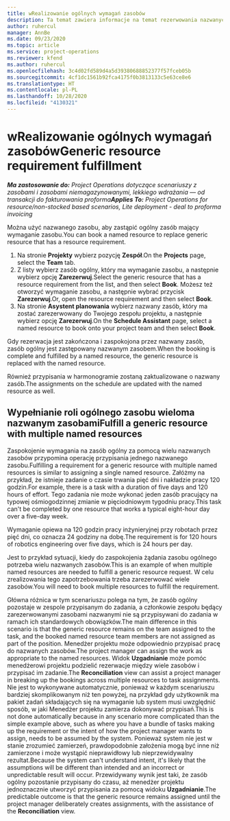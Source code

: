 ```yaml
---
title: wRealizowanie ogólnych wymagań zasobów
description: Ta temat zawiera informacje na temat rezerwowania nazwanych zasobów na potrzeby ogólnego wymagania zasobu.
author: ruhercul
manager: AnnBe
ms.date: 09/23/2020
ms.topic: article
ms.service: project-operations
ms.reviewer: kfend
ms.author: ruhercul
ms.openlocfilehash: 3c4d02fd589d4a5d39380688852377f57fceb05b
ms.sourcegitcommit: 4cf1dc1561b92fca4175f0b3813133c5e63ce8e6
ms.translationtype: HT
ms.contentlocale: pl-PL
ms.lasthandoff: 10/28/2020
ms.locfileid: "4130321"
---
```

# <a name="generic-resource-requirement-fulfillment"></a><span data-ttu-id="22442-103">wRealizowanie ogólnych wymagań zasobów</span><span class="sxs-lookup"><span data-stu-id="22442-103">Generic resource requirement fulfillment</span></span>

<span data-ttu-id="22442-104">_**Ma zastosowanie do:** Project Operations dotyczące scenariuszy z zasobami i zasobami niemagazynowanymi, lekkiego wdrażania — od transakcji do fakturowania proforma_</span><span class="sxs-lookup"><span data-stu-id="22442-104">_**Applies To:** Project Operations for resource/non-stocked based scenarios, Lite deployment - deal to proforma invoicing_</span></span>

<span data-ttu-id="22442-105">Można użyć nazwanego zasobu, aby zastąpić ogólny zasób mający wymaganie zasobu.</span><span class="sxs-lookup"><span data-stu-id="22442-105">You can book a named resource to replace generic resource that has a resource requirement.</span></span>

1. <span data-ttu-id="22442-106">Na stronie **Projekty** wybierz pozycję **Zespół**.</span><span class="sxs-lookup"><span data-stu-id="22442-106">On the **Projects** page, select the **Team** tab.</span></span>
2. <span data-ttu-id="22442-107">Z listy wybierz zasób ogólny, który ma wymaganie zasobu, a następnie wybierz opcję **Zarezerwuj**.</span><span class="sxs-lookup"><span data-stu-id="22442-107">Select the generic resource that has a resource requirement from the list, and then select **Book**.</span></span> <span data-ttu-id="22442-108">Możesz też otworzyć wymaganie zasobu, a następnie wybrać przycisk **Zarezerwuj**.</span><span class="sxs-lookup"><span data-stu-id="22442-108">Or, open the resource requirement and then select **Book**.</span></span>
3. <span data-ttu-id="22442-109">Na stronie **Asystent planowania** wybierz nazwany zasób, który ma zostać zarezerwowany do Twojego zespołu projektu, a następnie wybierz opcję **Zarezerwuj**.</span><span class="sxs-lookup"><span data-stu-id="22442-109">On the **Schedule Assistant** page, select a named resource to book onto your project team and then select **Book**.</span></span>

<span data-ttu-id="22442-110">Gdy rezerwacja jest zakończona i zaspokojona przez nazwany zasób, zasób ogólny jest zastępowany nazwanym zasobem.</span><span class="sxs-lookup"><span data-stu-id="22442-110">When the booking is complete and fulfilled by a named resource, the generic resource is replaced with the named resource.</span></span>

<span data-ttu-id="22442-111">Również przypisania w harmonogramie zostaną zaktualizowane o nazwany zasób.</span><span class="sxs-lookup"><span data-stu-id="22442-111">The assignments on the schedule are updated with the named resource as well.</span></span>

## <a name="fulfill-a-generic-resource-with-multiple-named-resources"></a><span data-ttu-id="22442-112">Wypełnianie roli ogólnego zasobu wieloma nazwanym zasobami</span><span class="sxs-lookup"><span data-stu-id="22442-112">Fulfill a generic resource with multiple named resources</span></span>
<span data-ttu-id="22442-113">Zaspokojenie wymagania na zasób ogólny za pomocą wielu nazwanych zasobów przypomina operację przypisania jednego nazwanego zasobu.</span><span class="sxs-lookup"><span data-stu-id="22442-113">Fulfilling a requirement for a generic resource with multiple named resources is similar to assigning a single named resource.</span></span> <span data-ttu-id="22442-114">Załóżmy na przykład, że istnieje zadanie o czasie trwania pięć dni i nakładzie pracy 120 godzin.</span><span class="sxs-lookup"><span data-stu-id="22442-114">For example, there is a task with a duration of five days and 120 hours of effort.</span></span> <span data-ttu-id="22442-115">Tego zadania nie może wykonać jeden zasób pracujący na typowej ośmiogodzinnej zmianie w pięciodniowym tygodniu pracy.</span><span class="sxs-lookup"><span data-stu-id="22442-115">This task can't be completed by one resource that works a typical eight-hour day over a five-day week.</span></span> 

<span data-ttu-id="22442-116">Wymaganie opiewa na 120 godzin pracy inżynieryjnej przy robotach przez pięć dni, co oznacza 24 godziny na dobę.</span><span class="sxs-lookup"><span data-stu-id="22442-116">The requirement is for 120 hours of robotics engineering over five days, which is 24 hours per day.</span></span>

<span data-ttu-id="22442-117">Jest to przykład sytuacji, kiedy do zaspokojenia żądania zasobu ogólnego potrzeba wielu nazwanych zasobów.</span><span class="sxs-lookup"><span data-stu-id="22442-117">This is an example of when multiple named resources are needed to fulfill a generic resource request.</span></span> <span data-ttu-id="22442-118">W celu zrealizowania tego zapotrzebowania trzeba zarezerwować wiele zasobów.</span><span class="sxs-lookup"><span data-stu-id="22442-118">You will need to book multiple resources to fulfill the requirement.</span></span>

<span data-ttu-id="22442-119">Główna różnica w tym scenariuszu polega na tym, że zasób ogólny pozostaje w zespole przypisanym do zadania, a członkowie zespołu będący zarezerwowanymi zasobami nazwanymi nie są przypisywani do zadania w ramach ich standardowych obowiązków.</span><span class="sxs-lookup"><span data-stu-id="22442-119">The main difference in this scenario is that the generic resource remains on the team assigned to the task, and the booked named resource team members are not assigned as part of the position.</span></span> <span data-ttu-id="22442-120">Menedżer projektu może odpowiednio przypisać pracę do nazwanych zasobów.</span><span class="sxs-lookup"><span data-stu-id="22442-120">The project manager can assign the work as appropriate to the named resources.</span></span> <span data-ttu-id="22442-121">Widok **Uzgadnianie** może pomóc menedżerowi projektu podzielić rezerwacje między wiele zasobów i przypisać im zadanie.</span><span class="sxs-lookup"><span data-stu-id="22442-121">The **Reconciliation** view can assist a project manager in breaking up the bookings across multiple resources to task assignments.</span></span> <span data-ttu-id="22442-122">Nie jest to wykonywane automatycznie, ponieważ w każdym scenariuszu bardziej skomplikowanym niż ten powyżej, na przykład gdy użytkownik ma pakiet zadań składających się na wymaganie lub system musi uwzględnić sposób, w jaki Menedżer projektu zamierza dokonywać przypisań.</span><span class="sxs-lookup"><span data-stu-id="22442-122">This is not done automatically because in any scenario more complicated than the simple example above, such as where you have a bundle of tasks making up the requirement or the intent of how the project manager wants to assign, needs to be assumed by the system.</span></span> <span data-ttu-id="22442-123">Ponieważ system nie jest w stanie zrozumieć zamierzeń, prawdopodobnie założenia mogą być inne niż zamierzone i może wystąpić nieprawidłowy lub nieprzewidywalny rezultat.</span><span class="sxs-lookup"><span data-stu-id="22442-123">Because the system can't understand intent, it's likely that the assumptions will be different than intended and an incorrect or unpredictable result will occur.</span></span> <span data-ttu-id="22442-124">Przewidywany wynik jest taki, że zasób ogólny pozostanie przypisany do czasu, aż menedżer projektu jednoznacznie utworzyć przypisania za pomocą widoku **Uzgadnianie**.</span><span class="sxs-lookup"><span data-stu-id="22442-124">The predictable outcome is that the generic resource remains assigned until the project manager deliberately creates assignments, with the assistance of the **Reconciliation** view.</span></span>


